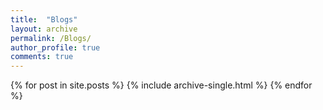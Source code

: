 ```yaml
---
title:  "Blogs"
layout: archive
permalink: /Blogs/
author_profile: true
comments: true
---
```


{% for post in site.posts %}
    {% include archive-single.html %}
{% endfor %}